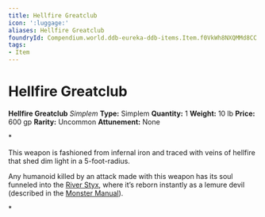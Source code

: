```yaml
---
title: Hellfire Greatclub
icon: ':luggage:'
aliases: Hellfire Greatclub
foundryId: Compendium.world.ddb-eureka-ddb-items.Item.f0VkWh8NXQMMd8CC
tags:
- Item
---
```


# Hellfire Greatclub

**Hellfire Greatclub**
_Simplem_
**Type:** Simplem
**Quantity:** 1
**Weight:** 10 lb
**Price:** 600 gp
**Rarity:** Uncommon
**Attunement:** None

*<p>This weapon is fashioned from infernal iron and traced with veins of hellfire that shed dim light in a 5-foot-radius.

Any humanoid killed by an attack made with this weapon has its soul funneled into the <a href="https://www.dndbeyond.com/sources/bgdia/avernus#RiverStyx">River Styx</a>, where it’s reborn instantly as a lemure devil (described in the <a href="https://www.dndbeyond.com/sources/mm">Monster Manual</a>).</p>*